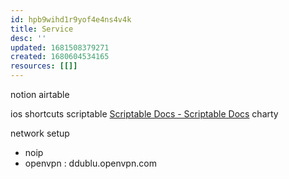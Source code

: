 ```yaml
---
id: hpb9wihd1r9yof4e4ns4v4k
title: Service
desc: ''
updated: 1681508379271
created: 1680604534165
resources: [[]]
---
```


notion
airtable

ios
  shortcuts
  scriptable [Scriptable Docs - Scriptable Docs](https://docs.scriptable.app)
  charty

network setup
- noip
- openvpn : ddublu.openvpn.com
